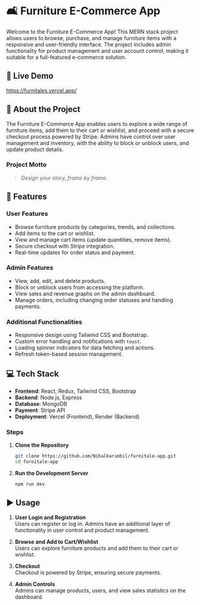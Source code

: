 
# 🛋️ Furniture E-Commerce App

Welcome to the Furniture E-Commerce App! This MERN stack project allows users to browse, purchase, and manage furniture items with a responsive and user-friendly interface. The project includes admin functionality for product management and user account control, making it suitable for a full-featured e-commerce solution.

## 🚀 Live Demo
https://furnitales.vercel.app/

## 📖 About the Project

The Furniture E-Commerce App enables users to explore a wide range of furniture items, add them to their cart or wishlist, and proceed with a secure checkout process powered by Stripe. Admins have control over user management and inventory, with the ability to block or unblock users, and update product details.

### Project Motto
> *Design your story, frame by frame.*

## 🌟 Features

### User Features
- Browse furniture products by categories, trends, and collections.
- Add items to the cart or wishlist.
- View and manage cart items (update quantities, remove items).
- Secure checkout with Stripe integration.
- Real-time updates for order status and payment.

### Admin Features
- View, add, edit, and delete products.
- Block or unblock users from accessing the platform.
- View sales and revenue graphs on the admin dashboard.
- Manage orders, including changing order statuses and handling payments.

### Additional Functionalities
- Responsive design using Tailwind CSS and Bootstrap.
- Custom error handling and notifications with `toast`.
- Loading spinner indicators for data fetching and actions.
- Refresh token-based session management.

## 💻 Tech Stack

- **Frontend**: React, Redux, Tailwind CSS, Bootstrap
- **Backend**: Node.js, Express
- **Database**: MongoDB
- **Payment**: Stripe API
- **Deployment**: Vercel (Frontend), Render (Backend)

### Steps

1. **Clone the Repository**
   ```bash
   git clone https://github.com/Nihalkarimbil/furnitale-app.git
   cd furnitale-app
   ```

4. **Run the Development Server**
   ```bash
   npm run dev
   ```

## ▶️ Usage

1. **User Login and Registration**  
   Users can register or log in. Admins have an additional layer of functionality in user control and product management.

2. **Browse and Add to Cart/Wishlist**  
   Users can explore furniture products and add them to their cart or wishlist.

3. **Checkout**  
   Checkout is powered by Stripe, ensuring secure payments.

4. **Admin Controls**  
   Admins can manage products, users, and view sales statistics on the dashboard.
